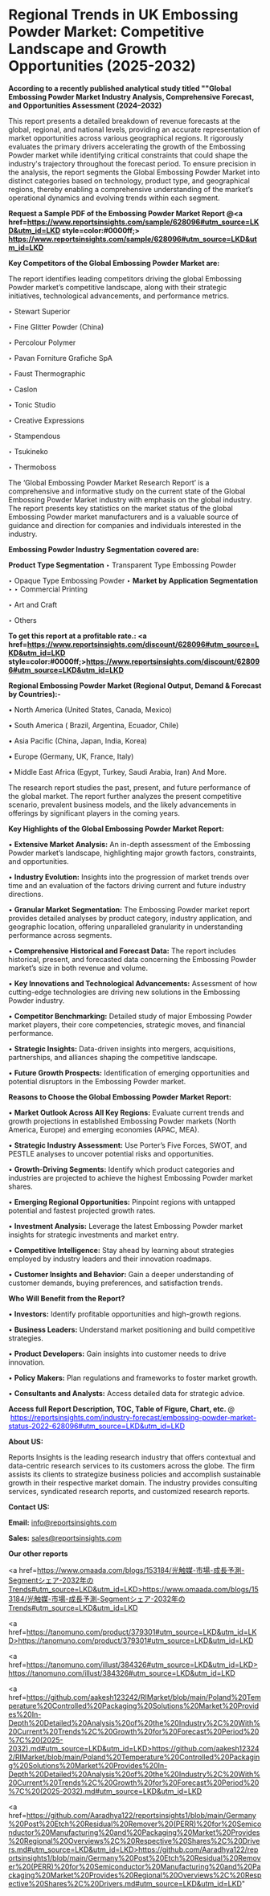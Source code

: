# Regional Trends in UK Embossing Powder Market: Competitive Landscape and Growth Opportunities (2025-2032)

<strong>According to a recently published analytical study titled ""Global Embossing Powder Market Industry Analysis, Comprehensive Forecast, and Opportunities Assessment (2024–2032)</strong>

This report presents a detailed breakdown of revenue forecasts at the global, regional, and national levels, providing an accurate representation of market opportunities across various geographical regions. It rigorously evaluates the primary drivers accelerating the growth of the Embossing Powder market while identifying critical constraints that could shape the industry's trajectory throughout the forecast period. To ensure precision in the analysis, the report segments the Global Embossing Powder Market into distinct categories based on technology, product type, and geographical regions, thereby enabling a comprehensive understanding of the market’s operational dynamics and evolving trends within each segment.

<strong>Request a Sample PDF of the Embossing Powder Market Report </strong><strong>@<a href=https://www.reportsinsights.com/sample/628096#utm_source=LKD&utm_id=LKD style=color:#0000ff;> https://www.reportsinsights.com/sample/628096#utm_source=LKD&utm_id=LKD</a></strong></font>

<strong>Key Competitors of the Global Embossing Powder Market are:</strong>

The report identifies leading competitors driving the global Embossing Powder market’s competitive landscape, along with their strategic initiatives, technological advancements, and performance metrics.

‣ Stewart Superior

‣ Fine Glitter Powder (China)

‣ Percolour Polymer

‣ Pavan Forniture Grafiche SpA

‣ Faust Thermographic

‣ Caslon

‣ Tonic Studio

‣ Creative Expressions

‣ Stampendous

‣ Tsukineko

‣ Thermoboss

The ‘Global Embossing Powder Market Research Report’ is a comprehensive and informative study on the current state of the Global Embossing Powder Market industry with emphasis on the global industry. The report presents key statistics on the market status of the global Embossing Powder market manufacturers and is a valuable source of guidance and direction for companies and individuals interested in the industry.

<strong>Embossing Powder Industry Segmentation covered are:</strong>

<strong>Product Type Segmentation</strong>
‣
Transparent Type Embossing Powder

‣ Opaque Type Embossing Powder
‣ 
<strong>Market by Application Segmentation</strong>
‣
‣  Commercial Printing

‣ Art and Craft

‣ Others

<strong>To get this report at a profitable rate.: <a href=https://www.reportsinsights.com/discount/628096#utm_source=LKD&utm_id=LKD style=color:#0000ff;>https://www.reportsinsights.com/discount/628096#utm_source=LKD&utm_id=LKD</a></strong></font>

<strong>Regional Embossing Powder Market (Regional Output, Demand &amp; Forecast by Countries):-</strong>

• North America (United States, Canada, Mexico)

• South America ( Brazil, Argentina, Ecuador, Chile)

• Asia Pacific (China, Japan, India, Korea)

• Europe (Germany, UK, France, Italy)

• Middle East Africa (Egypt, Turkey, Saudi Arabia, Iran) And More.

The research report studies the past, present, and future performance of the global market. The report further analyzes the present competitive scenario, prevalent business models, and the likely advancements in offerings by significant players in the coming years.

<strong>Key Highlights of the Global Embossing Powder Market Report:</strong>

• <strong>Extensive Market Analysis:</strong> An in-depth assessment of the Embossing Powder market’s landscape, highlighting major growth factors, constraints, and opportunities.

• <strong>Industry Evolution:</strong> Insights into the progression of market trends over time and an evaluation of the factors driving current and future industry directions.

• <strong>Granular Market Segmentation:</strong> The Embossing Powder market report provides detailed analyses by product category, industry application, and geographic location, offering unparalleled granularity in understanding performance across segments.

• <strong>Comprehensive Historical and Forecast Data:</strong> The report includes historical, present, and forecasted data concerning the Embossing Powder market’s size in both revenue and volume.

• <strong>Key Innovations and Technological Advancements:</strong> Assessment of how cutting-edge technologies are driving new solutions in the Embossing Powder industry.

• <strong>Competitor Benchmarking:</strong> Detailed study of major Embossing Powder market players, their core competencies, strategic moves, and financial performance.

• <strong>Strategic Insights:</strong> Data-driven insights into mergers, acquisitions, partnerships, and alliances shaping the competitive landscape.

• <strong>Future Growth Prospects:</strong> Identification of emerging opportunities and potential disruptors in the Embossing Powder market.

<strong>Reasons to Choose the Global Embossing Powder Market Report:</strong>

• <strong>Market Outlook Across All Key Regions:</strong> Evaluate current trends and growth projections in established Embossing Powder markets (North America, Europe) and emerging economies (APAC, MEA).

• <strong>Strategic Industry Assessment:</strong> Use Porter’s Five Forces, SWOT, and PESTLE analyses to uncover potential risks and opportunities.

• <strong>Growth-Driving Segments:</strong> Identify which product categories and industries are projected to achieve the highest Embossing Powder market shares.

• <strong>Emerging Regional Opportunities:</strong> Pinpoint regions with untapped potential and fastest projected growth rates.

• <strong>Investment Analysis:</strong> Leverage the latest Embossing Powder market insights for strategic investments and market entry.

• <strong>Competitive Intelligence:</strong> Stay ahead by learning about strategies employed by industry leaders and their innovation roadmaps.

• <strong>Customer Insights and Behavior:</strong> Gain a deeper understanding of customer demands, buying preferences, and satisfaction trends.

<strong>Who Will Benefit from the Report?</strong>

• <strong>Investors:</strong> Identify profitable opportunities and high-growth regions.

• <strong>Business Leaders:</strong> Understand market positioning and build competitive strategies.

• <strong>Product Developers:</strong> Gain insights into customer needs to drive innovation.

• <strong>Policy Makers:</strong> Plan regulations and frameworks to foster market growth.

• <strong>Consultants and Analysts:</strong> Access detailed data for strategic advice.
</ul>
<strong>Access full Report Description, TOC, Table of Figure, Chart, etc. </strong>@  <a href=https://reportsinsights.com/industry-forecast/embossing-powder-market-status-2022-628096#utm_source=LKD&utm_id=LKD style=color:#0000ff;>https://reportsinsights.com/industry-forecast/embossing-powder-market-status-2022-628096#utm_source=LKD&utm_id=LKD</a></font>

<strong><strong>About US</strong>:</strong>

Reports Insights is the leading research industry that offers contextual and data-centric research services to its customers across the globe. The firm assists its clients to strategize business policies and accomplish sustainable growth in their respective market domain. The industry provides consulting services, syndicated research reports, and customized research reports.

<strong>Contact US:</strong>

<p class=""""><b>Email:</b> <a href=mailto:info@reportsinsights.com>info@reportsinsights.com</a></p>
<p class=""""><b>Sales:</b> <a href=mailto:sales@reportsinsights.com>sales@reportsinsights.com</a></p>

<strong>Our other reports</strong>

<a href=https://www.omaada.com/blogs/153184/光触媒-市場-成長予測-Segmentシェア-2032年のTrends#utm_source=LKD&utm_id=LKD>https://www.omaada.com/blogs/153184/光触媒-市場-成長予測-Segmentシェア-2032年のTrends#utm_source=LKD&utm_id=LKD</a>

<a href=https://tanomuno.com/product/379301#utm_source=LKD&utm_id=LKD>https://tanomuno.com/product/379301#utm_source=LKD&utm_id=LKD</a>

<a href=https://tanomuno.com/illust/384326#utm_source=LKD&utm_id=LKD>https://tanomuno.com/illust/384326#utm_source=LKD&utm_id=LKD</a>

<a href=https://github.com/aakesh123242/RIMarket/blob/main/Poland%20Temperature%20Controlled%20Packaging%20Solutions%20Market%20Provides%20In-Depth%20Detailed%20Analysis%20of%20the%20Industry%2C%20With%20Current%20Trends%2C%20Growth%20for%20Forecast%20Period%20%7C%20(2025-2032).md#utm_source=LKD&utm_id=LKD>https://github.com/aakesh123242/RIMarket/blob/main/Poland%20Temperature%20Controlled%20Packaging%20Solutions%20Market%20Provides%20In-Depth%20Detailed%20Analysis%20of%20the%20Industry%2C%20With%20Current%20Trends%2C%20Growth%20for%20Forecast%20Period%20%7C%20(2025-2032).md#utm_source=LKD&utm_id=LKD</a>

<a href=https://github.com/Aaradhya122/reportsinsights1/blob/main/Germany%20Post%20Etch%20Residual%20Remover%20(PERR)%20for%20Semiconductor%20Manufacturing%20and%20Packaging%20Market%20Provides%20Regional%20Overviews%2C%20Respective%20Shares%2C%20Drivers.md#utm_source=LKD&utm_id=LKD>https://github.com/Aaradhya122/reportsinsights1/blob/main/Germany%20Post%20Etch%20Residual%20Remover%20(PERR)%20for%20Semiconductor%20Manufacturing%20and%20Packaging%20Market%20Provides%20Regional%20Overviews%2C%20Respective%20Shares%2C%20Drivers.md#utm_source=LKD&utm_id=LKD</a>"
